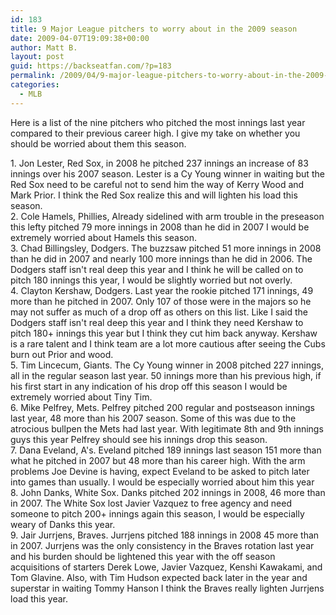 ```yaml
---
id: 183
title: 9 Major League pitchers to worry about in the 2009 season
date: 2009-04-07T19:09:38+00:00
author: Matt B.
layout: post
guid: https://backseatfan.com/?p=183
permalink: /2009/04/9-major-league-pitchers-to-worry-about-in-the-2009-season/
categories:
  - MLB
---
```


<div class="entry">
  <p>
    Here is a list of the nine pitchers who pitched the most innings last year compared to their previous career high. I give my take on whether you should be worried about them this season.
  </p>

  <p>
    1. Jon Lester, Red Sox, in 2008 he pitched 237 innings an increase of 83 innings over his 2007 season. Lester is a Cy Young winner in waiting but the Red Sox need to be careful not to send him the way of Kerry Wood and Mark Prior. I think the Red Sox realize this and will lighten his load this season.<br /> 2. Cole Hamels, Phillies, Already sidelined with arm trouble in the preseason this lefty pitched 79 more innings in 2008 than he did in 2007 I would be extremely worried about Hamels this season.<br /> 3. Chad Billingsley, Dodgers. The buzzsaw pitched 51 more innings in 2008 than he did in 2007 and nearly 100 more innings than he did in 2006. The Dodgers staff isn't real deep this year and I think he will be called on to pitch 180 innings this year, I would be slightly worried but not overly.<br /> 4. Clayton Kershaw, Dodgers. Last year the rookie pitched 171 innings, 49 more than he pitched in 2007. Only 107 of those were in the majors so he may not suffer as much of a drop off as others on this list. Like I said the Dodgers staff isn't real deep this year and I think they need Kershaw to pitch 180+ innings this year but I think they cut him back anyway. Kershaw is a rare talent and I think team are a lot more cautious after seeing the Cubs burn out Prior and wood.<br /> 5. Tim Lincecum, Giants. The Cy Young winner in 2008 pitched 227 innings, all in the regular season last year. 50 innings more than his previous high, if his first start in any indication of his drop off this season I would be extremely worried about Tiny Tim.<br /> 6. Mike Pelfrey, Mets. Pelfrey pitched 200 regular and postseason innings last year, 48 more than his 2007 season. Some of this was due to the atrocious bullpen the Mets had last year. With legitimate 8th and 9th innings guys this year Pelfrey should see his innings drop this season.<br /> 7. Dana Eveland, A's. Eveland pitched 189 innings last season 151 more than what he pitched in 2007 but 48 more than his career high. With the arm problems Joe Devine is having, expect Eveland to be asked to pitch later into games than usually. I would be especially worried about him this year<br /> 8. John Danks, White Sox. Danks pitched 202 innings in 2008, 46 more than in 2007. The White Sox lost Javier Vazquez to free agency and need someone to pitch 200+ innings again this season, I would be especially weary of Danks this year.<br /> 9. Jair Jurrjens, Braves. Jurrjens pitched 188 innings in 2008 45 more than in 2007. Jurrjens was the only consistency in the Braves rotation last year and his burden should be lightened this year with the off season acquisitions of starters Derek Lowe, Javier Vazquez, Kenshi Kawakami, and Tom Glavine. Also, with Tim Hudson expected back later in the year and superstar in waiting Tommy Hanson I think the Braves really lighten Jurrjens load this year.
  </p>
</div>

